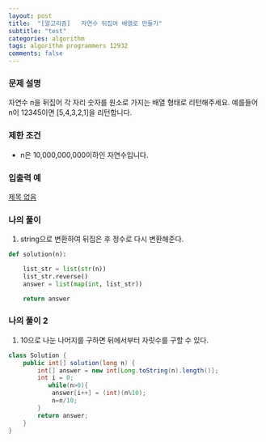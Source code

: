 ```yaml
---
layout: post
title:  "[알고리즘]   자연수 뒤집어 배열로 만들기"
subtitle: "test"
categories: algorithm
tags: algorithm programmers 12932
comments: false
---
```

### **문제 설명**

자연수 n을 뒤집어 각 자리 숫자를 원소로 가지는 배열 형태로 리턴해주세요. 예를들어 n이 12345이면 [5,4,3,2,1]을 리턴합니다.

### 제한 조건

- n은 10,000,000,000이하인 자연수입니다.

### 입출력 예

[제목 없음](https://www.notion.so/6ce40e0b46f3469da7766744dd2183a3)

### 나의 풀이

1. string으로 변환하여 뒤집은 후 정수로 다시 변환해준다.

```python
def solution(n):

    list_str = list(str(n))
    list_str.reverse()
    answer = list(map(int, list_str))

    return answer
```

### 나의 풀이 2

1. 10으로 나눈 나머지를 구하면 뒤에서부터 자릿수를 구할 수 있다.

```java
class Solution {
    public int[] solution(long n) {
        int[] answer = new int[Long.toString(n).length()];
        int i = 0;
           while(n>0){
            answer[i++] = (int)(n%10);
            n=n/10;
        }
        return answer;
    }
}
```